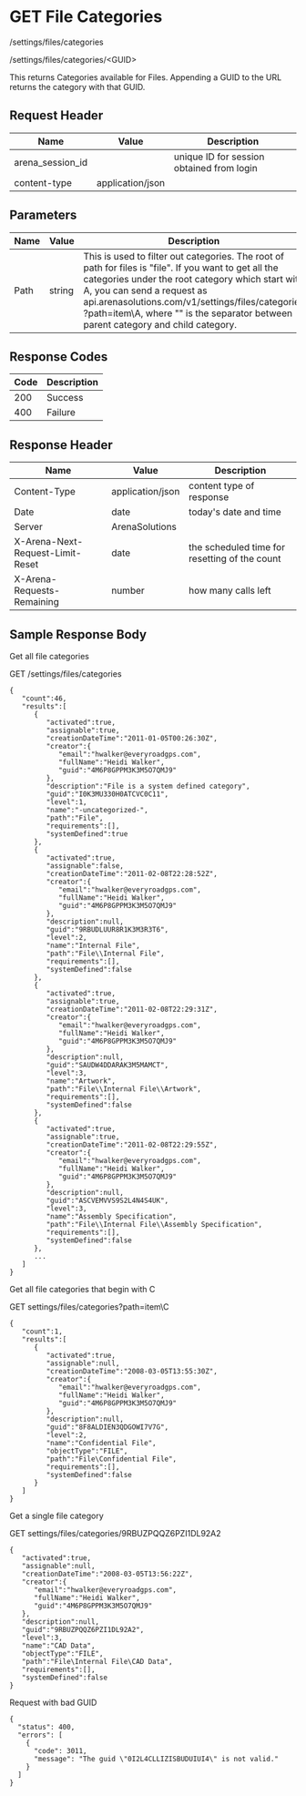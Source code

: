 # GET File Categories
/settings/files/categories

/settings/files/categories/&lt;GUID&gt;

This returns  Categories available for Files. Appending a GUID to the URL returns the category with that GUID. 

## Request Header

| Name  | Value  | Description  |
|  --- |  --- |  --- | 
| arena_session_id  |   | unique ID for session obtained from login  |
| content-type  | application/json  |   |

## Parameters

| Name  | Value  | Description  |
|  --- |  --- |  --- | 
| Path  | string  | This is used to filter out categories. The root of path for files is "file". If you want to get all the categories under the root category which start with A, you can send a request as api.arenasolutions.com/v1/settings/files/categories ?path=item\A, where "\" is the separator between parent category and child category.   |

## Response Codes

| Code  | Description  |
|  --- |  --- | 
| 200  | Success  |
| 400  | Failure  |

## Response Header

| Name  | Value  | Description  |
|  --- |  --- |  --- | 
| Content-Type  | application/json  | content type of response  |
| Date  | date  | today's date and time  |
| Server  | ArenaSolutions  |   |
| X-Arena-Next-Request-Limit-Reset   | date  | the scheduled time for resetting of the count  |
| X-Arena-Requests-Remaining   | number  | how many calls left  |

## Sample Response Body
Get all file categories

GET /settings/files/categories

```
{
   "count":46,
   "results":[
      {
         "activated":true,
         "assignable":true,
         "creationDateTime":"2011-01-05T00:26:30Z",
         "creator":{
            "email":"hwalker@everyroadgps.com",
            "fullName":"Heidi Walker",
            "guid":"4M6P8GPPM3K3M5O7QMJ9"
         },
         "description":"File is a system defined category",
         "guid":"I0K3MU330H0ATCVC0C11",
         "level":1,
         "name":"-uncategorized-",
         "path":"File",
         "requirements":[],
         "systemDefined":true
      },
      {
         "activated":true,
         "assignable":false,
         "creationDateTime":"2011-02-08T22:28:52Z",
         "creator":{
            "email":"hwalker@everyroadgps.com",
            "fullName":"Heidi Walker",
            "guid":"4M6P8GPPM3K3M5O7QMJ9"
         },
         "description":null,
         "guid":"9RBUDLUUR8R1K3M3R3T6",
         "level":2,
         "name":"Internal File",
         "path":"File\\Internal File",
         "requirements":[],
         "systemDefined":false
      },
      {
         "activated":true,
         "assignable":true,
         "creationDateTime":"2011-02-08T22:29:31Z",
         "creator":{
            "email":"hwalker@everyroadgps.com",
            "fullName":"Heidi Walker",
            "guid":"4M6P8GPPM3K3M5O7QMJ9"
         },
         "description":null,
         "guid":"SAUDW4DDARAK3M5MAMCT",
         "level":3,
         "name":"Artwork",
         "path":"File\\Internal File\\Artwork",
         "requirements":[],
         "systemDefined":false
      },
      {
         "activated":true,
         "assignable":true,
         "creationDateTime":"2011-02-08T22:29:55Z",
         "creator":{
            "email":"hwalker@everyroadgps.com",
            "fullName":"Heidi Walker",
            "guid":"4M6P8GPPM3K3M5O7QMJ9"
         },
         "description":null,
         "guid":"ASCVEMVVS9S2L4N4S4UK",
         "level":3,
         "name":"Assembly Specification",
         "path":"File\\Internal File\\Assembly Specification",
         "requirements":[],
         "systemDefined":false
      },
      ...
   ]
}
```
Get all file categories that begin with C

GET settings/files/categories?path=item\C

```
{  
   "count":1,
   "results":[  
      {  
         "activated":true,
         "assignable":null,
         "creationDateTime":"2008-03-05T13:55:30Z",
         "creator":{
            "email":"hwalker@everyroadgps.com",
            "fullName":"Heidi Walker",
            "guid":"4M6P8GPPM3K3M5O7QMJ9"
         },
         "description":null,
         "guid":"8F8ALDIEN3QDGOWI7V7G",
         "level":2,
         "name":"Confidential File",
         "objectType":"FILE",
         "path":"File\Confidential File",
         "requirements":[],
         "systemDefined":false
      }
   ]
}
```
Get a single file category

GET settings/files/categories/9RBUZPQQZ6PZI1DL92A2

```
{  
   "activated":true,
   "assignable":null,
   "creationDateTime":"2008-03-05T13:56:22Z",
   "creator":{
      "email":"hwalker@everyroadgps.com",
      "fullName":"Heidi Walker",
      "guid":"4M6P8GPPM3K3M5O7QMJ9"
   },
   "description":null,
   "guid":"9RBUZPQQZ6PZI1DL92A2",
   "level":3,
   "name":"CAD Data",
   "objectType":"FILE",
   "path":"File\Internal File\CAD Data",
   "requirements":[],
   "systemDefined":false
}

```
Request with bad GUID

```
{
  "status": 400,
  "errors": [
    {
      "code": 3011,
      "message": "The guid \"0I2L4CLLIZISBUDUIUI4\" is not valid."
    }
  ]
}
```
